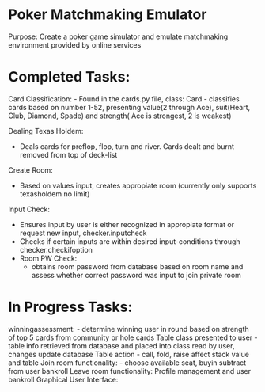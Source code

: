 # Poker Matchmaking Emulator

Purpose: Create a poker game simulator and emulate matchmaking environment provided by online services

# Completed Tasks:
  
  Card Classification:
    - Found in the cards.py file, class: Card
    - classifies cards based on number 1-52, presenting value(2 through Ace), suit(Heart, Club, Diamond, Spade) and strength( Ace is strongest, 2 is weakest)
    
   Dealing Texas Holdem:
   - Deals cards for preflop, flop, turn and river. Cards dealt and burnt removed from top of deck-list
   
   Create Room:
   - Based on values input, creates appropiate room (currently only supports texasholdem no limit)
   
   Input Check:
   - Ensures input by user is either recognized in appropiate format or request new input, checker.inputcheck
   - Checks if certain inputs are within desired input-conditions through checker.checkifoption 
   - Room PW Check:
      - obtains room password from database based on room name and assess whether correct password was input to join private room
    
    

# In Progress Tasks:

  winningassessment: - determine winning user in round based on strength of top 5 cards from community or hole cards
  Table class presented to user - table info retrieved from database and placed into class read by user, changes update database
  Table action - call, fold, raise affect stack value and table 
  Join room functionality: - choose available seat, buyin subtract from user bankroll
  Leave room functionality:
  Profile management and user bankroll
  Graphical User Interface:
  
